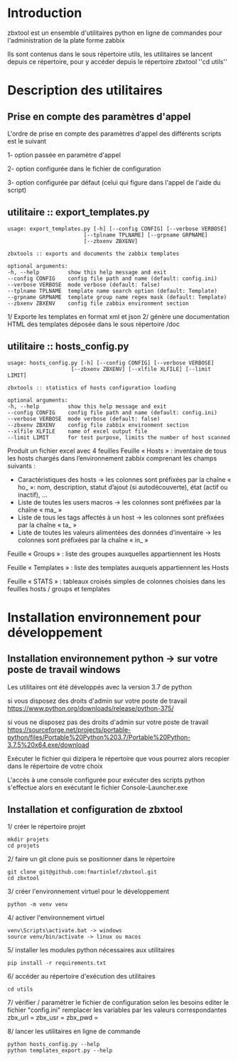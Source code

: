 # Introduction
zbxtool est un ensemble d'utilitaires python en ligne de commandes pour l'administration de la plate forme zabbix

Ils sont contenus dans le sous répertoire utils, les utilitaires se lancent depuis ce répertoire, pour y accéder depuis le répertoire zbxtool
    ''cd utils''


# Description des utilitaires 
## Prise en compte des paramètres d'appel
L'ordre de prise en compte des paramètres d'appel des différents scripts est le suivant

1- option passée en paramètre d'appel

2- option configurée dans le fichier de configuration

3- option configurée par défaut (celui qui figure dans l'appel de l'aide du script)


## utilitaire :: export_templates.py
    usage: export_templates.py [-h] [--config CONFIG] [--verbose VERBOSE]
                            [--tplname TPLNAME] [--grpname GRPNAME]
                            [--zbxenv ZBXENV]

    zbxtools :: exports and documents the zabbix templates

    optional arguments:
    -h, --help         show this help message and exit
    --config CONFIG    config file path and name (default: config.ini)
    --verbose VERBOSE  mode verbose (default: false)
    --tplname TPLNAME  template name search option (default: Template)
    --grpname GRPNAME  template group name regex mask (default: Template)
    --zbxenv ZBXENV    config file zabbix environment section

1/ Exporte les templates en format xml et json
2/ génère une documentation HTML des templates déposée dans le sous répertoire /doc

## utilitaire :: hosts_config.py
    usage: hosts_config.py [-h] [--config CONFIG] [--verbose VERBOSE]
                        [--zbxenv ZBXENV] [--xlfile XLFILE] [--limit LIMIT]

    zbxtools :: statistics of hosts configuration loading

    optional arguments:
    -h, --help         show this help message and exit
    --config CONFIG    config file path and name (default: config.ini)
    --verbose VERBOSE  mode verbose (default: false)
    --zbxenv ZBXENV    config file zabbix environment section
    --xlfile XLFILE    name of excel output file
    --limit LIMIT      for test purpose, limits the number of host scanned

Produit un fichier excel avec 4 feuilles
Feuille « Hosts » : inventaire de tous les hosts chargés dans l’environnement zabbix comprenant les champs suivants :
- Caractéristiques des hosts -> les colonnes sont préfixées par la chaîne « ho_ »: nom, description, statut d’ajout (si autodécouverte), état (actif ou inactif), …
- Liste de toutes les users macros -> les colonnes sont préfixées par la chaîne « ma_ »
- Liste de tous les tags affectés à un host -> les colonnes sont préfixées par la chaîne « ta_ »
- Liste de toutes les valeurs alimentées des données d’inventaire -> les colonnes sont préfixées par la chaîne « in_ »

Feuille « Groups » : liste des groupes auxquelles appartiennent les Hosts

Feuille « Templates » : liste des templates auxquels appartiennent les Hosts

Feuille « STATS » : tableaux croisés simples de colonnes choisies dans les feuilles hosts / groups et templates

# Installation environnement pour développement
## Installation environnement python -> sur votre poste de travail windows
Les utilitaires ont été développés avec la version 3.7 de python

si vous disposez des droits d'admin sur votre poste de travail
    https://www.python.org/downloads/release/python-375/

si vous ne disposez pas des droits d'admin sur votre poste de travail
    https://sourceforge.net/projects/portable-python/files/Portable%20Python%203.7/Portable%20Python-3.7.5%20x64.exe/download


Exécuter le fichier qui dizipera le répertoire que vous pourrez alors recopier dans le répertoire de votre choix

L'accès à une console configurée pour exécuter des scripts python s'effectue alors en exécutant le fichier
    Console-Launcher.exe

## Installation et configuration de zbxtool
1/ créer le répertoire projet
    
    mkdir projets
    cd projets

2/ faire un git clone puis se positionner dans le répertoire

    git clone git@github.com:fmartinlef/zbxtool.git
    cd zbxtool

3/ créer l'environnement virtuel pour le développement

    python -m venv venv

4/ activer l'environnement virtuel

    venv\Scripts\activate.bat -> windows
    source venv/bin/activate -> linux ou macos

5/ installer les modules python nécessaires aux utilitaires

    pip install -r requirements.txt

6/ accéder au répertoire d'exécution des utilitaires

    cd utils

7/ vérifier / paramétrer le fichier de configuration selon les besoins
    editer le fichier "config.ini"
    remplacer les variables par les valeurs correspondantes
        zbx_url = <zabbix url>
        zbx_usr = <zabbix usr>
        zbx_pwd = <zabbix pwd>

8/ lancer les utilitaires en ligne de commande

    python hosts_config.py --help
    python templates_export.py --help


